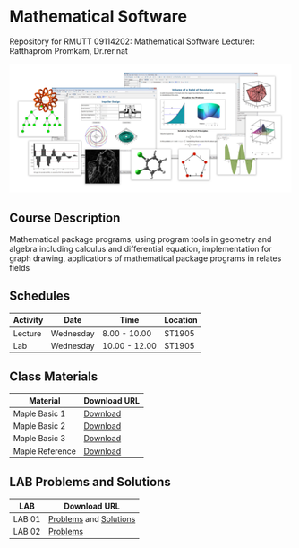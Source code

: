 # Mathematical Software
Repository for RMUTT 09114202: Mathematical Software
Lecturer: Ratthaprom Promkam, Dr.rer.nat

![Maplesoft](./materials/maple_img.jpg)

## Course Description

Mathematical package programs, using program tools in geometry and algebra including calculus and differential equation, implementation for graph drawing, applications of mathematical package programs in relates fields

## Schedules

|Activity|  Date | Time | Location |
|--------|-------|------|----------|
|Lecture| Wednesday | 8.00 - 10.00 | ST1905 |
|Lab| Wednesday | 10.00 - 12.00 | ST1905 |

## Class Materials

| Material | Download URL|
|----------|---------------|
| Maple Basic 1 | [Download](./materials/basic_1.pdf) |
| Maple Basic 2 | [Download](./materials/basic_2.pdf) |
| Maple Basic 3 | [Download](./materials/basic_3.pdf) |
| Maple Reference  | [Download](./materials/reference.pdf) |

## LAB Problems and Solutions

| LAB | Download URL |
|-----|--------------|
| LAB 01 | [Problems](./materials/lab_01.pdf) and [Solutions](./materials/lab_sol_01.pdf) |
| LAB 02 | [Problems](./materials/lab_02.pdf) |